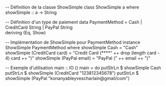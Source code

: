 -- Définition de la classe ShowSimple
class ShowSimple a where
    showSimple :: a -> String

-- Définition d'un type de paiement
data PaymentMethod
    = Cash
    | CreditCard String 
    | PayPal String       
    deriving (Eq, Show)

-- Implémentation de ShowSimple pour PaymentMethod
instance ShowSimple PaymentMethod where
    showSimple Cash              = "Cash"
    showSimple (CreditCard card) = "Credit Card (****" ++ drop (length card - 4) card ++ ")"
    showSimple (PayPal email)    = "PayPal (" ++ email ++ ")"

-- Exemple d'utilisation
main :: IO ()
main = do
    putStrLn $ showSimple Cash
    putStrLn $ showSimple (CreditCard "123812345678")
    putStrLn $ showSimple (PayPal "konanyableyvescharlain@gmail/com")
